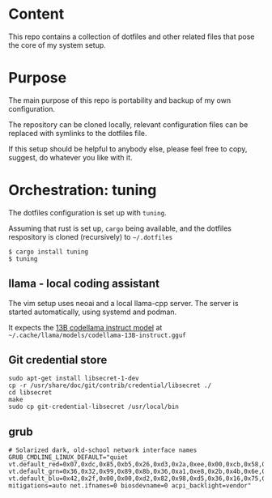 # Content

This repo contains a collection of dotfiles and other related files that pose
the core of my system setup.

# Purpose

The main purpose of this repo is portability and backup of my own
configuration.

The repository can be cloned locally, relevant configuration files can be replaced with symlinks to the dotfiles file.

If this setup should be helpful to anybody else, please feel
free to copy, suggest, do whatever you like with it.

# Orchestration: tuning

The dotfiles configuration is set up with `tuning`.

Assuming that rust is set up, `cargo` being available, and the dotfiles
respository is cloned (recursively) to `~/.dotfiles`

```
$ cargo install tuning
$ tuning
```

## llama - local coding assistant

The vim setup uses neoai and a local llama-cpp server.
The server is started automatically, using systemd and podman.

It expects the [13B codellama instruct
model](https://huggingface.co/TheBloke/CodeLlama-13B-Instruct-GGUF) at
`~/.cache/llama/models/codellama-13B-instruct.gguf`

## Git credential store

```
sudo apt-get install libsecret-1-dev
cp -r /usr/share/doc/git/contrib/credential/libsecret ./
cd libsecret
make
sudo cp git-credential-libsecret /usr/local/bin
```

## grub

```
# Solarized dark, old-school network interface names
GRUB_CMDLINE_LINUX_DEFAULT="quiet vt.default_red=0x07,0xdc,0x85,0xb5,0x26,0xd3,0x2a,0xee,0x00,0xcb,0x58,0x65,0x83,0x6c,0x93,0xfd vt.default_grn=0x36,0x32,0x99,0x89,0x8b,0x36,0xa1,0xe8,0x2b,0x4b,0x6e,0x7b,0x94,0x71,0xa1,0xf6 vt.default_blu=0x42,0x2f,0x00,0x00,0xd2,0x82,0x98,0xd5,0x36,0x16,0x75,0x83,0x96,0xc4,0xa1,0xe3 mitigations=auto net.ifnames=0 biosdevname=0 acpi_backlight=vendor"
```
